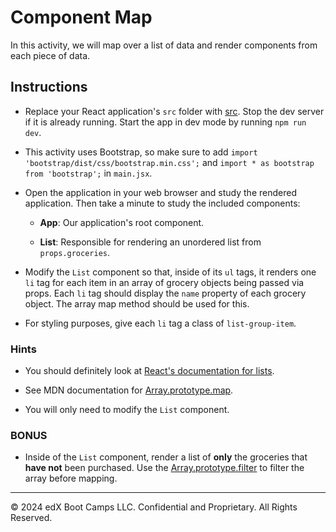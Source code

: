 # Component Map

In this activity, we will map over a list of data and render components from each piece of data.

## Instructions

* Replace your React application's `src` folder with [src](starter/src). Stop the dev server if it is already running. Start the app in dev mode by running `npm run dev`.

* This activity uses Bootstrap, so make sure to add `import 'bootstrap/dist/css/bootstrap.min.css';` and `import * as bootstrap from 'bootstrap';` in `main.jsx`.

* Open the application in your web browser and study the rendered application. Then take a minute to study the included components:

  * **App**: Our application's root component.

  * **List**: Responsible for rendering an unordered list from `props.groceries`.

* Modify the `List` component so that, inside of its `ul` tags, it renders one `li` tag for each item in an array of grocery objects being passed via props. Each `li` tag should display the `name` property of each grocery object. The array map method should be used for this.

* For styling purposes, give each `li` tag a class of `list-group-item`.

### Hints

* You should definitely look at [React's documentation for lists](https://react.dev/learn/rendering-lists).

* See MDN documentation for [Array.prototype.map](https://developer.mozilla.org/en-US/docs/Web/JavaScript/Reference/Global_Objects/Array/map).

* You will only need to modify the `List` component.

### BONUS

* Inside of the `List` component, render a list of **only** the groceries that **have not** been purchased. Use the [Array.prototype.filter](https://developer.mozilla.org/en-US/docs/Web/JavaScript/Reference/Global_Objects/Array/filter) to filter the array before mapping.

---

© 2024 edX Boot Camps LLC. Confidential and Proprietary. All Rights Reserved.
